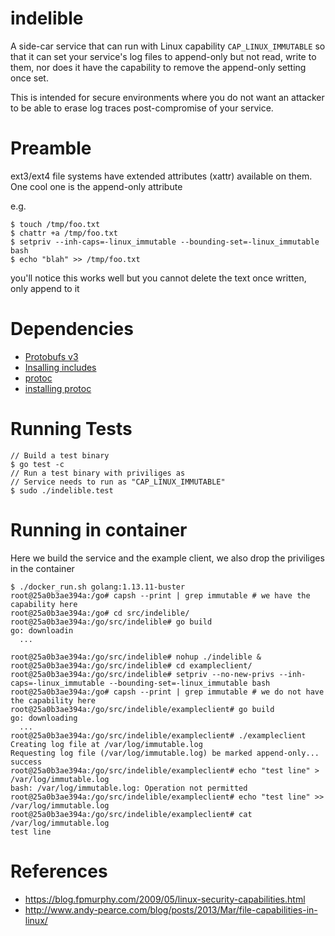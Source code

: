 # indelible

A side-car service that can run with Linux capability `CAP_LINUX_IMMUTABLE` so that it can set your service's log files to append-only but not read, write to them, nor does it have the capability to remove the append-only setting once set.

This is intended for secure environments where you do not want an attacker to be able to erase log traces post-compromise of your service.

# Preamble

ext3/ext4 file systems have extended attributes (xattr) available on them.
One cool one is the append-only attribute

e.g. 

```
$ touch /tmp/foo.txt
$ chattr +a /tmp/foo.txt
$ setpriv --inh-caps=-linux_immutable --bounding-set=-linux_immutable bash
$ echo "blah" >> /tmp/foo.txt
```

you'll notice this works well but you cannot delete the text once written, only append to it

# Dependencies 

- [Protobufs v3](https://github.com/google/protobuf/releases)
- [Insalling includes](https://gist.github.com/sofyanhadia/37787e5ed098c97919b8c593f0ec44d8)
- [protoc](https://github.com/protocolbuffers/protobuf/releases)
- [installing protoc](https://askubuntu.com/a/1072684)

# Running Tests

```
// Build a test binary
$ go test -c 
// Run a test binary with priviliges as 
// Service needs to run as "CAP_LINUX_IMMUTABLE"
$ sudo ./indelible.test
```

# Running in container

Here we build the service and the example client, we also drop the priviliges in the container

```
$ ./docker_run.sh golang:1.13.11-buster
root@25a0b3ae394a:/go# capsh --print | grep immutable # we have the capability here
root@25a0b3ae394a:/go# cd src/indelible/
root@25a0b3ae394a:/go/src/indelible# go build
go: downloadin
  ...

root@25a0b3ae394a:/go/src/indelible# nohup ./indelible &
root@25a0b3ae394a:/go/src/indelible# cd exampleclient/
root@25a0b3ae394a:/go/src/indelible# setpriv --no-new-privs --inh-caps=-linux_immutable --bounding-set=-linux_immutable bash
root@25a0b3ae394a:/go# capsh --print | grep immutable # we do not have the capability here
root@25a0b3ae394a:/go/src/indelible/exampleclient# go build
go: downloading
  ...
root@25a0b3ae394a:/go/src/indelible/exampleclient# ./exampleclient
Creating log file at /var/log/immutable.log
Requesting log file (/var/log/immutable.log) be marked append-only...
success
root@25a0b3ae394a:/go/src/indelible/exampleclient# echo "test line" > /var/log/immutable.log
bash: /var/log/immutable.log: Operation not permitted
root@25a0b3ae394a:/go/src/indelible/exampleclient# echo "test line" >> /var/log/immutable.log
root@25a0b3ae394a:/go/src/indelible/exampleclient# cat /var/log/immutable.log
test line
```


# References

- https://blog.fpmurphy.com/2009/05/linux-security-capabilities.html
- http://www.andy-pearce.com/blog/posts/2013/Mar/file-capabilities-in-linux/
